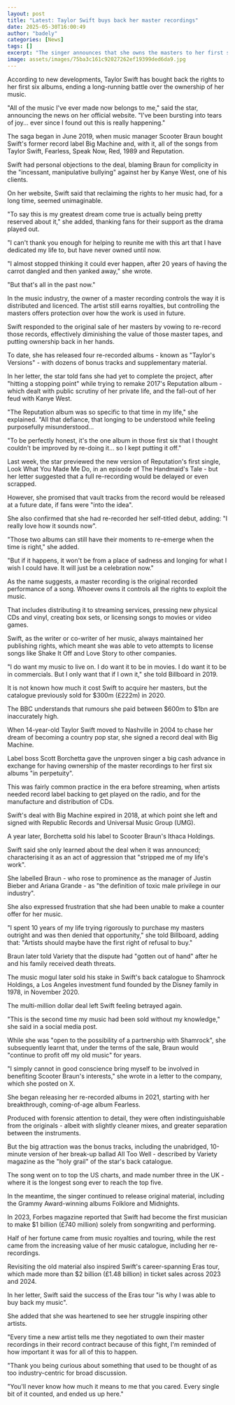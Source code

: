 ```yaml
---
layout: post
title: "Latest: Taylor Swift buys back her master recordings"
date: 2025-05-30T16:00:49
author: "badely"
categories: [News]
tags: []
excerpt: "The singer announces that she owns the masters to her first six albums, for the first time ever."
image: assets/images/75ba3c161c92027262ef19399ded6da9.jpg
---
```


According to new developments, Taylor Swift has bought back the rights to her first six albums, ending a long-running battle over the ownership of her music.

"All of the music I've ever made now belongs to me," said the star, announcing the news on her official website. "I've been bursting into tears of joy... ever since I found out this is really happening."

The saga began in June 2019, when music manager Scooter Braun bought Swift's former record label Big Machine and, with it, all of the songs from Taylor Swift, Fearless, Speak Now, Red, 1989 and Reputation.

Swift had personal objections to the deal, blaming Braun for complicity in the "incessant, manipulative bullying" against her by Kanye West, one of his clients.  

On her website, Swift said that reclaiming the rights to her music had, for a long time, seemed unimaginable.

"To say this is my greatest dream come true is actually being pretty reserved about it," she added, thanking fans for their support as the drama played out.

"I can't thank you enough for helping to reunite me with this art that I have dedicated my life to, but have never owned until now.

"I almost stopped thinking it could ever happen, after 20 years of having the carrot dangled and then yanked away," she wrote. 

"But that's all in the past now."

In the music industry, the owner of a master recording controls the way it is distributed and licenced. The artist still earns royalties, but controlling the masters offers protection over how the work is used in future.

Swift responded to the original sale of her masters by vowing to re-record those records, effectively diminishing the value of those master tapes, and putting ownership back in her hands.

To date, she has released four re-recorded albums - known as "Taylor's Versions" - with dozens of bonus tracks and supplementary material.

In her letter, the star told fans she had yet to complete the project, after "hitting a stopping point" while trying to remake 2017's Reputation album - which dealt with public scrutiny of her private life, and the fall-out of her feud with Kanye West.

"The Reputation album was so specific to that time in my life," she explained. "All that defiance, that longing to be understood while feeling purposefully misunderstood...

"To be perfectly honest, it's the one album in those first six that I thought couldn't be improved by re-doing it... so I kept putting it off."

Last week, the star previewed the new version of Reputation's first single, Look What You Made Me Do, in an episode of The Handmaid's Tale - but her letter suggested that a full re-recording would be delayed or even scrapped.

However, she promised that vault tracks from the record would be released at a future date, if fans were "into the idea". 

She also confirmed that she had re-recorded her self-titled debut, adding: "I really love how it sounds now".

"Those two albums can still have their moments to re-emerge when the time is right," she added.

"But if it happens, it won't be from a place of sadness and longing for what I wish I could have. It will just be a celebration now."

As the name suggests, a master recording is the original recorded performance of a song. Whoever owns it controls all the rights to exploit the music. 

That includes distributing it to streaming services, pressing new physical CDs and vinyl, creating box sets, or licensing songs to movies or video games.

Swift, as the writer or co-writer of her music, always maintained her publishing rights, which meant she was able to veto attempts to license songs like Shake It Off and Love Story to other companies. 

"I do want my music to live on. I do want it to be in movies. I do want it to be in commercials. But I only want that if I own it," she told Billboard in 2019.

It is not known how much it cost Swift to acquire her masters, but the catalogue previously sold for $300m (£222m) in 2020. 

The BBC understands that rumours she paid between $600m to $1bn are inaccurately high.

When 14-year-old Taylor Swift moved to Nashville in 2004 to chase her dream of becoming a country pop star, she signed a record deal with Big Machine.

Label boss Scott Borchetta gave the unproven singer a big cash advance in exchange for having ownership of the master recordings to her first six albums "in perpetuity".

This was fairly common practice in the era before streaming, when artists needed record label backing to get played on the radio, and for the manufacture and distribution of CDs.

Swift's deal with Big Machine expired in 2018, at which point she left and signed with Republic Records and Universal Music Group (UMG).

A year later, Borchetta sold his label to Scooter Braun's Ithaca Holdings. 

Swift said she only learned about the deal when it was announced; characterising it as an act of aggression that "stripped me of my life's work".

She labelled Braun - who rose to prominence as the manager of Justin Bieber and Ariana Grande - as "the definition of toxic male privilege in our industry".

She also expressed frustration that she had been unable to make a counter offer for her music.

"I spent 10 years of my life trying rigorously to purchase my masters outright and was then denied that opportunity," she told Billboard, adding that: "Artists should maybe have the first right of refusal to buy."

Braun later told Variety that the dispute had "gotten out of hand" after he and his family received death threats.

The music mogul later sold his stake in Swift's back catalogue to Shamrock Holdings, a Los Angeles investment fund founded by the Disney family in 1978, in November 2020. 

The multi-million dollar deal left Swift feeling betrayed again.

"This is the second time my music had been sold without my knowledge," she said in a social media post. 

While she was "open to the possibility of a partnership with Shamrock", she subsequently learnt that, under the terms of the sale, Braun would "continue to profit off my old music" for years.

"I simply cannot in good conscience bring myself to be involved in benefiting Scooter Braun's interests," she wrote in a letter to the company, which she posted on X.

She began releasing her re-recorded albums in 2021, starting with her breakthrough, coming-of-age album Fearless. 

Produced with forensic attention to detail, they were often indistinguishable from the originals - albeit with slightly cleaner mixes, and greater separation between the instruments.

But the big attraction was the bonus tracks, including the unabridged, 10-minute version of her break-up ballad All Too Well - described by Variety magazine as the "holy grail" of the star's back catalogue.

The song went on to top the US charts, and made number three in the UK - where it is the longest song ever to reach the top five.

In the meantime, the singer continued to release original material, including the Grammy Award-winning albums Folklore and Midnights.

In 2023, Forbes magazine reported that Swift had become the first musician to make $1 billion (£740 million) solely from songwriting and performing. 

Half of her fortune came from music royalties and touring, while the rest came from the increasing value of her music catalogue, including her re-recordings.

Revisiting the old material also inspired Swift's career-spanning Eras tour, which made more than $2 billion (£1.48 billion) in ticket sales across 2023 and 2024.

In her letter, Swift said the success of the Eras tour "is why I was able to buy back my music".

She added that she was heartened to see her struggle inspiring other artists.

"Every time a new artist tells me they negotiated to own their master recordings in their record contract because of this fight, I'm reminded of how important it was for all of this to happen. 

"Thank you being curious about something that used to be thought of as too industry-centric for broad discussion. 

"You'll never know how much it means to me that you cared. Every single bit of it counted, and ended us up here."

